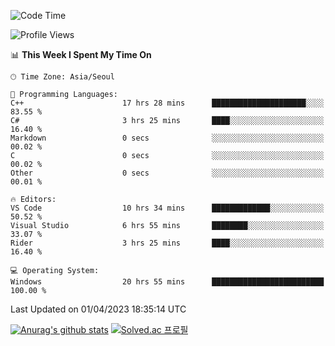 <!--START_SECTION:waka-->
![Code Time](http://img.shields.io/badge/Code%20Time-67%20hrs%2014%20mins-blue)

![Profile Views](http://img.shields.io/badge/Profile%20Views-4-blue)

📊 **This Week I Spent My Time On** 

```text
🕑︎ Time Zone: Asia/Seoul

💬 Programming Languages: 
C++                      17 hrs 28 mins      █████████████████████░░░░   83.55 % 
C#                       3 hrs 25 mins       ████░░░░░░░░░░░░░░░░░░░░░   16.40 % 
Markdown                 0 secs              ░░░░░░░░░░░░░░░░░░░░░░░░░   00.02 % 
C                        0 secs              ░░░░░░░░░░░░░░░░░░░░░░░░░   00.02 % 
Other                    0 secs              ░░░░░░░░░░░░░░░░░░░░░░░░░   00.01 % 

🔥 Editors: 
VS Code                  10 hrs 34 mins      █████████████░░░░░░░░░░░░   50.52 % 
Visual Studio            6 hrs 55 mins       ████████░░░░░░░░░░░░░░░░░   33.07 % 
Rider                    3 hrs 25 mins       ████░░░░░░░░░░░░░░░░░░░░░   16.40 % 

💻 Operating System: 
Windows                  20 hrs 55 mins      █████████████████████████   100.00 % 
```


 Last Updated on 01/04/2023 18:35:14 UTC
<!--END_SECTION:waka-->
[![Anurag's github stats](https://github-readme-stats.vercel.app/api?username=heosumin518)](https://github.com/anuraghazra/github-readme-stats)
[![Solved.ac
프로필](http://mazassumnida.wtf/api/v2/generate_badge?boj=heosumin)](https://solved.ac/heosumin)
